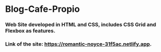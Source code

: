 # Blog-Cafe-Propio
### Web Site developed in HTML and CSS, includes CSS Grid and Flexbox as features.
### **Link of the site: https://romantic-noyce-31f5ac.netlify.app**.

